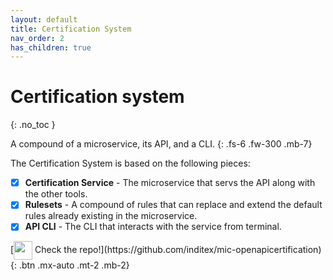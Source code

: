```yaml
---
layout: default
title: Certification System
nav_order: 2
has_children: true
---
```


# Certification system
{: .no_toc }

A compound of a microservice, its API, and a CLI.
{: .fs-6 .fw-300 .mb-7}

The Certification System is based on the following pieces:

- [x] **Certification Service** - The microservice that servs the API along with the other tools.
- [x] **Rulesets** - A compound of rules that can replace and extend the default rules already existing in the microservice.
- [x] **API CLI** - The CLI that interacts with the service from terminal.

<span class= "d-flex mt-10">
  [<img src="/certification-system/github-logo-gradient.png" width="30px" style="vertical-align: middle;"> Check the repo!](https://github.com/inditex/mic-openapicertification){: .btn .mx-auto  .mt-2 .mb-2}
</span>